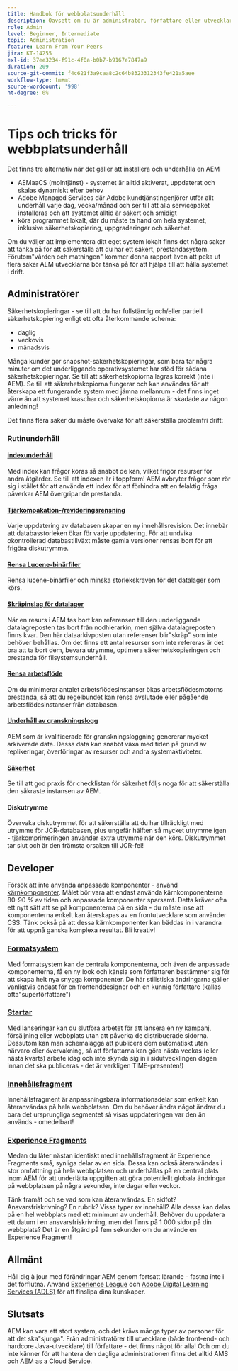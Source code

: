 ```yaml
---
title: Handbok för webbplatsunderhåll
description: Oavsett om du är administratör, författare eller utvecklare gäller webbplatsunderhållet alla delar av din AEM Sites-instans. Använd den här guiden för att säkerställa att strategin är klar för framgång.
role: Admin
level: Beginner, Intermediate
topic: Administration
feature: Learn From Your Peers
jira: KT-14255
exl-id: 37ee3234-f91c-4f0a-b0b7-b9167e7847a9
duration: 209
source-git-commit: f4c621f3a9caa8c2c64b8323312343fe421a5aee
workflow-type: tm+mt
source-wordcount: '998'
ht-degree: 0%

---
```


# Tips och tricks för webbplatsunderhåll

Det finns tre alternativ när det gäller att installera och underhålla en AEM

* AEMaaCS (molntjänst) - systemet är alltid aktiverat, uppdaterat och skalas dynamiskt efter behov
* Adobe Managed Services där Adobe kundtjänstingenjörer utför allt underhåll varje dag, vecka/månad och ser till att alla servicepaket installeras och att systemet alltid är säkert och smidigt
* köra programmet lokalt, där du måste ta hand om hela systemet, inklusive säkerhetskopiering, uppgraderingar och säkerhet.

Om du väljer att implementera ditt eget system lokalt finns det några saker att tänka på för att säkerställa att du har ett säkert, prestandasystem. Förutom&quot;vården och matningen&quot; kommer denna rapport även att peka ut flera saker AEM utvecklarna bör tänka på för att hjälpa till att hålla systemet i drift.

## Administratörer

Säkerhetskopieringar - se till att du har fullständig och/eller partiell säkerhetskopiering enligt ett ofta återkommande schema:

* daglig
* veckovis
* månadsvis

Många kunder gör snapshot-säkerhetskopieringar, som bara tar några minuter om det underliggande operativsystemet har stöd för sådana säkerhetskopieringar. Se till att säkerhetskopiorna lagras korrekt (inte i AEM). Se till att säkerhetskopiorna fungerar och kan användas för att återskapa ett fungerande system med jämna mellanrum - det finns inget värre än att systemet kraschar och säkerhetskopiorna är skadade av någon anledning!

Det finns flera saker du måste övervaka för att säkerställa problemfri drift:

### Rutinunderhåll

#### [indexunderhåll](https://experienceleague.adobe.com/docs/experience-manager-65/deploying/practices/best-practices-for-queries-and-indexing.html?lang=en)

Med index kan frågor köras så snabbt de kan, vilket frigör resurser för andra åtgärder. Se till att indexen är i toppform! AEM avbryter frågor som rör sig i stället för att använda ett index för att förhindra att en felaktig fråga påverkar AEM övergripande prestanda.

#### [Tjärkompakation-/revideringsrensning](https://experienceleague.adobe.com/docs/experience-manager-65/deploying/deploying/revision-cleanup.html?lang=en)

Varje uppdatering av databasen skapar en ny innehållsrevision. Det innebär att databasstorleken ökar för varje uppdatering. För att undvika okontrollerad databastillväxt måste gamla versioner rensas bort för att frigöra diskutrymme.

#### [Rensa Lucene-binärfiler](https://experienceleague.adobe.com/docs/experience-manager-65/administering/operations/operations-dashboard.html#automated-maintenance-tasks)

Rensa lucene-binärfiler och minska storlekskraven för det datalager som körs.

#### [Skräpinslag för datalager](https://experienceleague.adobe.com/docs/experience-manager-65/administering/operations/data-store-garbage-collection.html)

När en resurs i AEM tas bort kan referensen till den underliggande datalagreposten tas bort från nodhierarkin, men själva datalagreposten finns kvar. Den här dataarkivposten utan referenser blir&quot;skräp&quot; som inte behöver behållas. Om det finns ett antal resurser som inte refereras är det bra att ta bort dem, bevara utrymme, optimera säkerhetskopieringen och prestanda för filsystemsunderhåll.

#### [Rensa arbetsflöde](https://experienceleague.adobe.com/docs/experience-manager-65/administering/operations/workflows-administering.html)

Om du minimerar antalet arbetsflödesinstanser ökas arbetsflödesmotorns prestanda, så att du regelbundet kan rensa avslutade eller pågående arbetsflödesinstanser från databasen.

#### [Underhåll av granskningslogg](https://experienceleague.adobe.com/docs/experience-manager-65/administering/operations/operations-audit-log.html)

AEM som är kvalificerade för granskningsloggning genererar mycket arkiverade data. Dessa data kan snabbt växa med tiden på grund av replikeringar, överföringar av resurser och andra systemaktiviteter.

#### [Säkerhet](https://experienceleague.adobe.com/docs/experience-manager-65/administering/security/security-checklist.html?lang=en)

Se till att god praxis för checklistan för säkerhet följs noga för att säkerställa den säkraste instansen av AEM.

#### Diskutrymme

Övervaka diskutrymmet för att säkerställa att du har tillräckligt med utrymme för JCR-databasen, plus ungefär hälften så mycket utrymme igen - tjärkomprimeringen använder extra utrymme när den körs. Diskutrymmet tar slut och är den främsta orsaken till JCR-fel!

## Developer

Försök att inte använda anpassade komponenter - använd [kärnkomponenter](https://www.aemcomponents.dev/). Målet bör vara att endast använda kärnkomponenterna 80-90 % av tiden och anpassade komponenter sparsamt. Detta kräver ofta ett nytt sätt att se på komponenterna på en sida - du måste inse att komponenterna enkelt kan återskapas av en frontutvecklare som använder CSS. Tänk också på att dessa kärnkomponenter kan bäddas in i varandra för att uppnå ganska komplexa resultat. Bli kreativ!

### [Formatsystem](https://experienceleague.adobe.com/docs/experience-manager-65/authoring/siteandpage/style-system.html?lang=en)

Med formatsystem kan de centrala komponenterna, och även de anpassade komponenterna, få en ny look och känsla som författaren bestämmer sig för att skapa helt nya snygga komponenter. De här stilistiska ändringarna gäller vanligtvis endast för en frontenddesigner och en kunnig författare (kallas ofta&quot;superförfattare&quot;)

### [Startar](https://experienceleague.adobe.com/docs/experience-manager-cloud-service/content/sites/authoring/launches/overview.html?lang=en)

Med lanseringar kan du slutföra arbetet för att lansera en ny kampanj, försäljning eller webbplats utan att påverka de distribuerade sidorna. Dessutom kan man schemalägga att publicera dem automatiskt utan närvaro eller övervakning, så att författarna kan göra nästa veckas (eller nästa kvarts) arbete idag och inte skynda sig in i sidutvecklingen dagen innan det ska publiceras - det är verkligen TIME-presenten!)

### [Innehållsfragment](https://experienceleague.adobe.com/docs/experience-manager-65/assets/fragments/content-fragments.html)

Innehållsfragment är anpassningsbara informationsdelar som enkelt kan återanvändas på hela webbplatsen. Om du behöver ändra något ändrar du bara det ursprungliga segmentet så visas uppdateringen var den än används - omedelbart!

### [Experience Fragments](https://experienceleague.adobe.com/docs/experience-manager-learn/sites/experience-fragments/experience-fragments-feature-video-use.html?lang=en)

Medan du låter nästan identiskt med innehållsfragment är Experience Fragments små, synliga delar av en sida. Dessa kan också återanvändas i stor omfattning på hela webbplatsen och underhållas på en central plats inom AEM för att underlätta uppgiften att göra potentiellt globala ändringar på webbplatsen på några sekunder, inte dagar eller veckor.

Tänk framåt och se vad som kan återanvändas. En sidfot? Ansvarsfriskrivning? En rubrik? Vissa typer av innehåll? Alla dessa kan delas på en hel webbplats med ett minimum av underhåll. Behöver du uppdatera ett datum i en ansvarsfriskrivning, men det finns på 1 000 sidor på din webbplats? Det är en åtgärd på fem sekunder om du använde en Experience Fragment!

## Allmänt

Håll dig à jour med förändringar AEM genom fortsatt lärande - fastna inte i det förflutna. Använd [Experience League](https://experienceleague.adobe.com/docs/experience-manager-learn/sites/overview.html?lang=en) och [Adobe Digital Learning Services (ADLS)](https://learning.adobe.com/) för att finslipa dina kunskaper.

## Slutsats

AEM kan vara ett stort system, och det krävs många typer av personer för att det ska&quot;sjunga&quot;. Från administratörer till utvecklare (både front-end- och hardcore Java-utvecklare) till författare - det finns något för alla! Och om du inte känner för att hantera den dagliga administrationen finns det alltid AMS och AEM as a Cloud Service.
